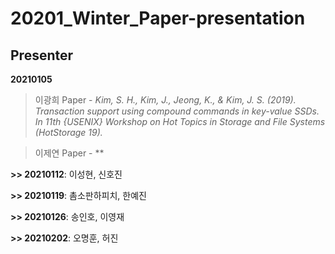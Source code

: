 # 20201_Winter_Paper-presentation

## Presenter
**20210105**
> 이광희 Paper - *Kim, S. H., Kim, J., Jeong, K., & Kim, J. S. (2019). Transaction support using compound commands in key-value SSDs. In 11th {USENIX} Workshop on Hot Topics in Storage and File Systems (HotStorage 19).*

> 이제연 Paper - **

**>> 20210112**: 이성현, 신호진

**>> 20210119**: 촘소판하피치, 한예진

**>> 20210126**: 송인호, 이영재

**>> 20210202**: 오명훈, 허진
